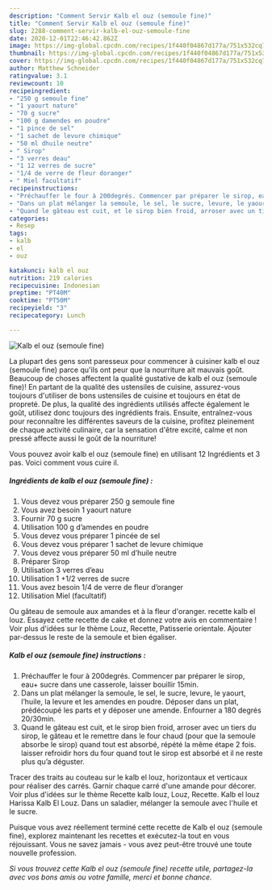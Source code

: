 ```yaml
---
description: "Comment Servir Kalb el ouz (semoule fine)"
title: "Comment Servir Kalb el ouz (semoule fine)"
slug: 2288-comment-servir-kalb-el-ouz-semoule-fine
date: 2020-12-01T22:46:42.862Z
image: https://img-global.cpcdn.com/recipes/1f440f04867d177a/751x532cq70/kalb-el-ouz-semoule-fine-photo-principale-de-la-recette.jpg
thumbnail: https://img-global.cpcdn.com/recipes/1f440f04867d177a/751x532cq70/kalb-el-ouz-semoule-fine-photo-principale-de-la-recette.jpg
cover: https://img-global.cpcdn.com/recipes/1f440f04867d177a/751x532cq70/kalb-el-ouz-semoule-fine-photo-principale-de-la-recette.jpg
author: Matthew Schneider
ratingvalue: 3.1
reviewcount: 10
recipeingredient:
- "250 g semoule fine"
- "1 yaourt nature"
- "70 g sucre"
- "100 g damendes en poudre"
- "1 pince de sel"
- "1 sachet de levure chimique"
- "50 ml dhuile neutre"
- " Sirop"
- "3 verres deau"
- "1 12 verres de sucre"
- "1/4 de verre de fleur doranger"
- " Miel facultatif"
recipeinstructions:
- "Préchauffer le four à 200degrés. Commencer par préparer le sirop, eau+ sucre dans une casserole, laisser bouillir 15min."
- "Dans un plat mélanger la semoule, le sel, le sucre, levure, le yaourt, l’huile, la levure et les amendes en poudre. Déposer dans un plat, prédécoupé les parts et y déposer une amende. Enfourner a 180 degrés 20/30min."
- "Quand le gâteau est cuit, et le sirop bien froid, arroser avec un tiers du sirop, le gâteau et le remettre dans le four chaud (pour que la semoule absorbe le sirop) quand tout est absorbé, répété la même étape 2 fois. laisser refroidir hors du four quand tout le sirop est absorbé et il ne reste plus qu’a déguster."
categories:
- Resep
tags:
- kalb
- el
- ouz

katakunci: kalb el ouz 
nutrition: 219 calories
recipecuisine: Indonesian
preptime: "PT40M"
cooktime: "PT50M"
recipeyield: "3"
recipecategory: Lunch

---
```



![Kalb el ouz (semoule fine)](https://img-global.cpcdn.com/recipes/1f440f04867d177a/751x532cq70/kalb-el-ouz-semoule-fine-photo-principale-de-la-recette.jpg)

La plupart des gens sont paresseux pour commencer à cuisiner kalb el ouz (semoule fine) parce qu'ils ont peur que la nourriture ait mauvais goût. Beaucoup de choses affectent la qualité gustative de kalb el ouz (semoule fine)! En partant de la qualité des ustensiles de cuisine, assurez-vous toujours d'utiliser de bons ustensiles de cuisine et toujours en état de propreté. De plus, la qualité des ingrédients utilisés affecte également le goût, utilisez donc toujours des ingrédients frais. Ensuite, entraînez-vous pour reconnaître les différentes saveurs de la cuisine, profitez pleinement de chaque activité culinaire, car la sensation d'être excité, calme et non pressé affecte aussi le goût de la nourriture!

<!--inarticleads1-->

Vous pouvez avoir kalb el ouz (semoule fine) en utilisant 12 Ingrédients et 3 pas. Voici comment vous cuire il.

##### Ingrédients de kalb el ouz (semoule fine) :

1. Vous devez vous préparer 250 g semoule fine
1. Vous avez besoin 1 yaourt nature
1. Fournir 70 g sucre
1. Utilisation 100 g d’amendes en poudre
1. Vous devez vous préparer 1 pincée de sel
1. Vous devez vous préparer 1 sachet de levure chimique
1. Vous devez vous préparer 50 ml d’huile neutre
1. Préparer  Sirop
1. Utilisation 3 verres d’eau
1. Utilisation 1 +1/2 verres de sucre
1. Vous avez besoin 1/4 de verre de fleur d’oranger
1. Utilisation  Miel (facultatif)


Ou gâteau de semoule aux amandes et à la fleur d&#39;oranger. recette kalb el louz. Essayez cette recette de cake et donnez votre avis en commentaire ! Voir plus d&#39;idées sur le thème Louz, Recette, Patisserie orientale. Ajouter par-dessus le reste de la semoule et bien égaliser. 

<!--inarticleads2-->

##### Kalb el ouz (semoule fine) instructions :

1. Préchauffer le four à 200degrés. Commencer par préparer le sirop, eau+ sucre dans une casserole, laisser bouillir 15min.
1. Dans un plat mélanger la semoule, le sel, le sucre, levure, le yaourt, l’huile, la levure et les amendes en poudre. Déposer dans un plat, prédécoupé les parts et y déposer une amende. Enfourner a 180 degrés 20/30min.
1. Quand le gâteau est cuit, et le sirop bien froid, arroser avec un tiers du sirop, le gâteau et le remettre dans le four chaud (pour que la semoule absorbe le sirop) quand tout est absorbé, répété la même étape 2 fois. laisser refroidir hors du four quand tout le sirop est absorbé et il ne reste plus qu’a déguster.


Tracer des traits au couteau sur le kalb el louz, horizontaux et verticaux pour réaliser des carrés. Garnir chaque carré d&#39;une amande pour décorer. Voir plus d&#39;idées sur le thème Recette kalb louz, Louz, Recette. Kalb el louz Harissa Kalb El Louz. Dans un saladier, mélanger la semoule avec l&#39;huile et le sucre. 

<!--inarticleads1-->

<p>
Puisque vous avez réellement terminé cette recette de Kalb el ouz (semoule fine), explorez maintenant les recettes et exécutez-la tout en vous réjouissant. Vous ne savez jamais - vous avez peut-être trouvé une toute nouvelle profession.
</p>

<p>
<i>Si vous trouvez cette Kalb el ouz (semoule fine) recette utile, partagez-la avec vos bons amis ou votre famille, merci et bonne chance.</i>
</p>
